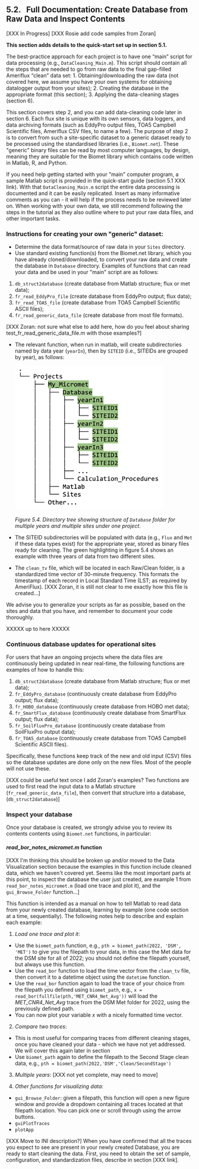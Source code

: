 ## 5.2. &nbsp; Full Documentation: Create Database from Raw Data and Inspect Contents

[XXX In Progress]
[XXX Rosie add code samples from Zoran]

**This section adds details to the quick-start set up in section 5.1.** 

The best-practice approach for each project is to have one “main” script for data processing (e.g., `DataCleaning_Main.m`). This script should contain all the steps that are needed to go from raw data to the final gap-filled Ameriflux “clean” data set:
    1. Obtaining/downloading the raw data (not covered here, we assume you have your own systems for obtaining datalogger output from your sites); 
    2. Creating the database in the appropriate format (this section);
    3. Applying the data-cleaning stages (section 6).

This section covers step 2, and you can add data-cleaning code later in section 6. Each flux site is unique with its own sensors, data loggers, and data archiving formats (such as EddyPro output files, TOA5 Campbell Scientific files, Ameriflux CSV files, to name a few). The purpose of step 2 is to convert from such a site-specific dataset to a generic dataset ready to be processed using the standardised libraries (i.e., `Biomet.net`). These "generic" binary files can be read by most computer languages, by design, meaning they are suitable for the Biomet library which contains code written in Matlab, R, and Python. 

If you need help getting started with your "main" computer program, a sample Matlab script is provided in the quick-start guide (section 5.1 XXX link). With that `DataCleaning_Main.m` script the entire data processing is documented and it can be easily replicated. Insert as many informative comments as you can - it will help if the process needs to be reviewed later on. When working with your own data, we still recommend following the steps in the tutorial as they also outline where to put your raw data files, and other important tasks.

### Instructions for creating your own "generic" dataset:
* Determine the data format/source of raw data in your `Sites` directory. 
* Use standard existing function(s) from the Biomet.net library, which you have already cloned/downloaded, to convert your raw data and create the database in `Database` directory. Examples of functions that can read your data and be used in your "main" script are as follows:
1. `db_struct2database` (create database from Matlab structure; flux or met data);
2. `fr_read_EddyPro_file` (create database from EddyPro output; flux data);
3. `fr_read_TOA5_file` (create database from TOA5 Campbell Scientific ASCII files);
4. `fr_read_generic_data_file` (create database from most file formats).

[XXX Zoran: not sure what else to add here, how do you feel about sharing test_fr_read_generic_data_file.m with those examples?]

* The relevant function, when run in matlab, will create subdirectories named by data year (`yearIn`), then by `SITEID` (i.e., SITEIDs are grouped by year), as follows:
    
    <img src="images/directory_trees/DirectoryTree5.jpg" alt="DirectoryTree:DatabaseDirectory&Subdirectories" width="400"/>

    *Figure 5.4. Directory tree showing structure of `Database` folder for multiple years and multiple sites under one project.* 

 * The SITEID subdirectories will be populated with data (e.g., `Flux` and `Met` if these data types exist) for the appropriate year, stored as binary files ready for cleaning. The green highlighting in figure 5.4 shows an example with three years of data from two different sites.

* The `clean_tv` file, which will be located in each Raw/Clean folder, is a standardized time vector of 30-minute frequency. This formats the timestamp of each record in Local Standard Time (LST; as required by AmeriFlux). [XXX Zoran, it is still not clear to me exactly how this file is created...]

<!-- Depending on the sites and data, ideally you will add this code snippet that creates your database to your "one Matlab script does it all" program (e.g., `DataCleaning_Main.m`).  -->
We advise you to generalize your scripts as far as possible, based on the sites and data that you have, and remember to document your code thoroughly. 

XXXXX up to here XXXXX

### Continuous database updates for operational sites
For users that have an ongoing projects where the data files are continuously being updated in near real-time, the following functions are examples of how to handle this:
1. `db_struct2database` (create database from Matlab structure; flux or met data);
2. `fr_EddyPro_database` (continuously create database from EddyPro output; flux data);
3. `fr_HOBO_database` (continuously create database from HOBO met data);
4. `fr_SmartFlux_database` (continuously create database from SmartFlux output; flux data);
5. `fr_SoilFluxPro_database` (continuously create database from SoilFluxPro output data);
6. `fr_TOA5_database` (continuously create database from TOA5 Campbell Scientific ASCII files).

Specifically, these functions keep track of the new and old input (CSV) files so the database updates are done only on the new files. Most of the people will not use these.

[XXX could be useful text once I add Zoran's examples? Two functions are used to first read the input data to a Matlab structure (`fr_read_generic_data_file`), then convert that structure into a database, (`db_struct2database`)]


### Inspect your database 
Once your database is created, we strongly advise you to review its contents contents using `Biomet.net` functions, in particular:

#### *read_bor_notes_micromet.m* function

[XXX I'm thinking this should be broken up and/or moved to the Data Visualization section because the examples in this function include cleaned data, which we haven't covered yet. Seems like the most important parts at this point, to inspect the database the user just created, are example 1 from `read_bor_notes_micromet.m` (load one trace and plot it), and the `gui_Browse_Folder` function...]

This function is intended as a manual on how to tell Matlab to read data from your newly created database, learning by example (one code section at a time, sequentially). The following notes help to describe and explain each example:

1. *Load one trace and plot it*: 
* Use the `biomet_path` function, e.g., `pth = biomet_path(2022, 'DSM', 'MET')` to give you the filepath to your data, in this case the Met data for the DSM site for all of 2022; you should not define the filepath yourself, but always use this function. 
* Use the `read_bor` function to load the time vector from the `clean_tv` file, then convert it to a datetime object using the `datetime` function.
* Use the `read_bor` function again to load the trace of your choice from the filepath you defined using `biomet_path`, e.g., `x = read_bor(fullfile(pth,'MET_CNR4_Net_Avg'))` will load the *MET_CNR4_Net_Avg* trace from the DSM Met folder for 2022, using the previously defined path.
* You can now plot your variable *x* with a nicely formatted time vector. 

2. *Compare two traces*:
* This is most useful for comparing traces from different cleaning stages, once you have cleaned your data - which we have not yet addressed. We will cover this again later in section 
* Use `biomet_path` again to define the filepath to the Second Stage clean data, e.g., `pth = biomet_path(2022,'DSM','Clean/SecondStage')` 

3. *Multiple years*: [XXX not yet complete, may need to move]

4. *Other functions for visualizing data*:
* `gui_Browse_Folder`: given a filepath, this function will open a new figure window and provide a dropdown containing all traces located at that filepath location. You can pick one or scroll through using the arrow buttons.
* `guiPlotTraces`
* `plotApp`

[XXX Move to INI description?]
When you have confirmed that all the traces you expect to see are present in your newly created Database, you are ready to start cleaning the data. First, you need to obtain the set of sample, configuration, and standardization files, describe in section [XXX link].
